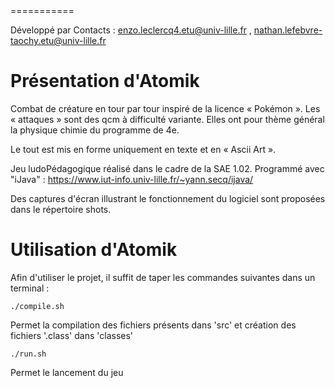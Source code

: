 <Atomik>
===========

Développé par <Enzo Leclercq> <Nathan Lefebvre Taochy>
Contacts : <enzo.leclercq4.etu@univ-lille.fr> , <nathan.lefebvre-taochy.etu@univ-lille.fr>

# Présentation d'Atomik

<Description AtomiK>
Combat de créature en tour par tour inspiré de la licence « Pokémon ».
Les « attaques » sont des qcm à difficulté variante. Elles ont pour thème général la physique chimie du programme de 4e.

Le tout est mis en forme uniquement en texte et en « Ascii Art ». 


Jeu ludoPédagogique réalisé dans le cadre de la SAE 1.02.
Programmé avec "iJava" : https://www.iut-info.univ-lille.fr/~yann.secq/ijava/

Des captures d'écran illustrant le fonctionnement du logiciel sont proposées dans le répertoire shots.


# Utilisation d'Atomik

Afin d'utiliser le projet, il suffit de taper les commandes suivantes dans un terminal :

```
./compile.sh
```
Permet la compilation des fichiers présents dans 'src' et création des fichiers '.class' dans 'classes'

```
./run.sh
```
Permet le lancement du jeu
